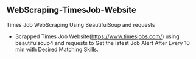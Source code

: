 ## WebScraping-TimesJob-Website
Times Job WebScraping Using BeautifulSoup and requests
- Scrapped Times Job Website(https://www.timesjobs.com/)  using beautifulsoup4 and requests  to Get the latest  Job Alert After Every 10 min with Desired Matching Skills.
